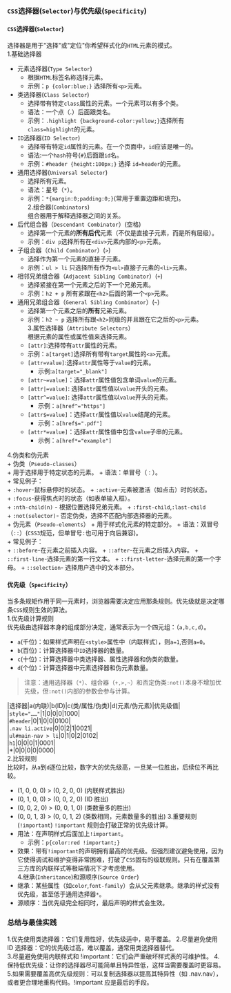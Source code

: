 ### `CSS`选择器(`Selector`)与优先级(`Specificity`)  
#### `CSS`选择器(`Selector`)  
选择器是用于"选择"或"定位"你希望样式化的`HTML`元素的模式。   
1.基础选择器   
+ 元素选择器(`Type Selector`)  
    + 根据`HTML`标签名称选择元素。  
    + 示例：`p {color:blue;}` 选择所有`<p>`元素。   
+ 类选择器(`Class Selector`)  
    + 选择带有特定`class`属性的元素。一个元素可以有多个类。 
    + 语法：一个点（.）后面跟类名。  
    + 示例：`.highlight {background-color:yellow;}`选择所有`class=highlight`的元素。   
+ `ID`选择器(`ID Selector`)  
    + 选择带有特定`id`属性的元素。在一个页面中，`id`应该是唯一的。   
    + 语法:一个`hash`符号{`#`}后面跟`id`名。  
    + 示例：`#header {height:100px;}` 选择 `id=header`的元素。   
+ 通用选择器(`Universal Selector`)   
    + 选择所有元素。  
    + 语法：星号（`*`）。   
    + 示例：`*{margin:0;padding:0;}`(常用于重置边距和填充)。   
2.组合器(`Combinators`)  
组合器用于解释选择器之间的关系。   
+ 后代组合器（`Descendant Combinator`）(空格)
    + 选择第一个元素的**所有后代**元素（不仅是直接子元素，而是所有层级）。  
    + 示例：`div p`选择所有在`<div>`元素内部的`<p>`元素。   
+ 子组合器（`Child Combinator`）(`>`)  
    + 选择作为第一个元素的直接子元素。
    + 示例：`ul > li` 只选择所有作为`<ul>`直接子元素的`<li>`元素。
+ 相邻兄弟组合器（`Adjacent Sibling Combinator`）(`+`)  
    + 选择紧接在第一个元素之后的下一个兄弟元素。  
    + 示例：`h2 + p` 所有紧跟在`<h2>`后面的第一个`<p>`元素。   
+ 通用兄弟组合器（`General Sibling Combinator`）(`~`)  
    + 选择第一个元素之后的**所有**兄弟元素。 
    + 示例：`h2 ~ p` 选择所有跟`<h2>`同级的并且跟在它之后的`<p>`元素。   
3.属性选择器（`Attribute Selectors`）  
根据元素的属性或属性值来选择元素。   
    + `[attr]`:选择带有`attr`属性的元素。
    + 示例：`a[target]`选择所有带有`target`属性的`<a>`元素。  
    + `[attr=value]`:选择`attr`属性等于`value`的元素。  
        + 示例:`a[target="_blank"]`  
    + `[attr~=value]`：选择`attr`属性值包含单词`value`的元素。
    + `[attr|=value]`: 选择`attr`属性值以`value`开头的元素。  
    + `[attr^=value]`: 选择`attr`属性值以`value`开头的元素。  
        + 示例：`a[href^="https"]`   
    + `[attr$=value]`：选择`attr`属性值以`value`结尾的元素。  
        + 示例：`a[href$=".pdf"]`
    + `[attr*=value]`：选择`attr`属性值中包含`value`子串的元素。  
        + 示例：`a[href*="example"]`      
  
4.伪类和伪元素  
    + 伪类（`Pseudo-classes`）  
        + 用于选择用于特定状态的元素。 
        + 语法：单冒号（`：`）。  
        + 常见例子：  
            + `:hover`-鼠标悬停时的状态。
            + `:active`-元素被激活（如点击）时的状态。  
            + `:focus`-获得焦点时的状态（如表单输入框）。  
            + `:nth-child(n)` - 根据位置选择兄弟元素。
            + `:first-child`,`:last-child`  
            + `:not(selector)`- 否定伪类，选择不匹配内部选择器的元素。   
    + 伪元素（`Pseudo-elements`）
        + 用于样式化元素的特定部分。
        + 语法：双冒号（`::`）(`CSS3`规范，但单冒号`:`也可用于向后兼容)。  
        + 常见例子：  
            + `::before`-在元素之前插入内容。
            + `::after`-在元素之后插入内容。
            + `::first-line`-选择元素的第一行文本。
            + `::first-letter`-选择元素的第一个字母。
            + `::selection`- 选择用户选中的文本部分。   
#### 优先级（`Specificity`）  
当多条规矩作用于同一元素时，浏览器需要决定应用那条规则。优先级就是决定哪条`CSS`规则生效的算法。   
1.优先级计算规则  
优先级由选择器本身的组成部分决定，通常表示为一个四元组：（`a,b,c,d`）。   
+ `a`(千位)：如果样式声明在`<style>`属性中（内联样式），则`a=1`,否则`a=0`。   
+ `b`(百位)：计算选择器中`ID`选择器的数量。  
+ `c`(十位)：计算选择器中类选择器、属性选择器和伪类的数量。  
+ `d`(个位)：计算选择器中元素选择器和伪元素数量。   

> 注意：通用选择器（`*`）、组合器（`+,>,~`）和否定伪类`:not()`本身不增加优先级，但`:not()`内部的参数会参与计算。   

|选择器|a(内联)|b(ID)|c(类/属性/伪类)|d(元素/伪元素)|优先级值|  
|`style="……"`|1|0|0|0|1000|  
|`#header`|0|1|0|0|0100|  
|`.nav li.active`|0|0|2|1|0021|  
|`ul#main-nav > li`|0|1|0|2|0102|  
|`h1`|0|0|0|1|0001|  
|*|0|0|0|0|0000|  
2.比较规则   
比较时，从`a`到`d`逐位比较，数字大的优先级高，一旦某一位胜出，后续位不再比较。   

+ (1, 0, 0, 0) > (0, 2, 0, 0) (内联样式胜出)
+ (0, 1, 0, 0) > (0, 0, 2, 0) (ID 胜出)
+ (0, 0, 2, 0) > (0, 0, 1, 0) (类数量多的胜出)
+ (0, 0, 1, 3) > (0, 0, 1, 2) (类数相同，元素数量多的胜出)
3.重要规则(`!important`)
`!important` 规则会打破正常的优先级计算。  
+ 用法：在声明样式后面加上`!important`。  
  + 示例：`p{color:red !important;}`  
+ 效果：带有`!important`的声明拥有最高的优先级。但强烈建议避免使用，因为它使得调试和维护变得非常困难，打破了`CSS`固有的级联规则。只有在覆盖第三方库的内联样式等极端情况下才考虑使用。   
4.继承(`Inheritance`)和源顺序(`Source Order`)  
+ 继承：某些属性（如`color`,`font-family`）会从父元素继承。继承的样式没有优先级，甚至低于通用选择器`*`。  
+ 源顺序：当优先级完全相同时，最后声明的样式会生效。   

### 总结与最佳实践   
1.优先使用类选择器：它们复用性好，优先级适中，易于覆盖。
2.尽量避免使用 ID 选择器：它的优先级过高，难以覆盖，通常用类选择器替代。  
3.尽量避免使用内联样式和 !important：它们会严重破坏样式表的可维护性。
4.保持低优先级：让你的选择器尽可能简单且特异性低，这样当需要覆盖时更容易。
5.如果需要覆盖高优先级规则：可以复制选择器以提高其特异性（如 .nav.nav），或者更合理地重构代码。!important 应是最后的手段。

